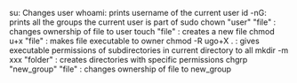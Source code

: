 su: Changes user
whoami: prints username of the current user
id -nG: prints all the groups the current user is part of
sudo chown "user" "file" : changes ownership of file to user
touch "file" : creates a new file
chmod u+x "file" : makes file executable to owner
chmod -R ugo+X . : gives executable permissions of subdirectories in current directory to all
mkdir -m xxx "folder" : creates directories with specific permissions
chgrp "new_group" "file" : changes ownership of file to new_group
